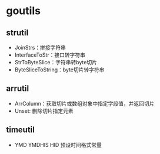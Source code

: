# goutils

## strutil
*   JoinStrs：拼接字符串
*   InterfaceToStr：接口转字符串
*   StrToByteSlice：字符串转byte切片
*   ByteSliceToString：byte切片转字符串

## arrutil
*   ArrColumn：获取切片或数组对象中指定字段值，并返回切片
*   Unset: 删除切片指定元素

## timeutil
*   YMD YMDHIS HID 预设时间格式常量